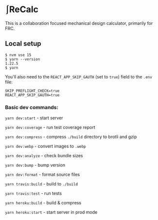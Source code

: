 # ⎰ReCalc

This is a collaboration focused mechanical design calculator, primarily for FRC.

## Local setup

```
$ nvm use 15
$ yarn --version
1.22.5
$ yarn
```

You'll also need to the `REACT_APP_SKIP_GAUTH` (set to `true`) field to the `.env` file:

```
SKIP_PREFLIGHT_CHECK=true
REACT_APP_SKIP_GAUTH=true
```

### Basic dev commands:

`yarn dev:start` - start server

`yarn dev:coverage` - run test coverage report

`yarn dev:compress` - compress `./build` directory to brotli and gzip

`yarn dev:webp` - convert images to `.webp`

`yarn dev:analyze` - check bundle sizes

`yarn dev:bump` - bump version

`yarn dev:format` - format source files

`yarn travis:build` - build to `./build`

`yarn travis:test` - run tests

`yarn heroku:build` - build & compress

`yarn heroku:start` - start server in prod mode
